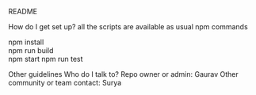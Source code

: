 README

How do I get set up?
all the scripts are available as usual npm commands

npm install<br>
npm run build<br>
npm start
npm run test 

Other guidelines
Who do I talk to?
Repo owner or admin: Gaurav
Other community or team contact: Surya


